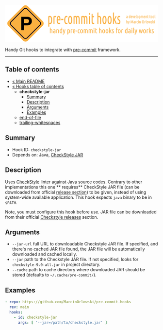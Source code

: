![pre-commit-hooks logo](../artwork/logo.png)

Handy Git hooks to integrate with [pre-commit](http://pre-commit.com/) framework.

---

<!--TOC-->

## Table of contents ##

* [« Main README](../README.md)
* [« Hooks table of contents](README.md)
  * **checkstyle-jar**
    * [Summary](#summary)
    * [Description](#description)
    * [Arguments](#arguments)
    * [Examples](#examples)
  * [end-of-file](end-of-file.md)
  * [trailing-whitespaces](trailing-whitespaces.md)

<!--TOC-->

## Summary ##

* Hook ID: `checkstyle-jar`
* Depends on: Java, [CheckStyle JAR](https://checkstyle.org/)

## Description ##

Uses [CheckStyle](https://checkstyle.org/) linter against Java source codes. Contrary to other implementations this one **
requires** CheckStyle JAR file (can be downloaded from
official [release section](https://github.com/checkstyle/checkstyle/releases/)) to be given, instead of using system-wide available
application. This hook expects `java` binary to be in `$PATH`.

Note, you must configure this hook before use. JAR file can be downloaded from their official
[Checkstyle releases](https://github.com/checkstyle/checkstyle/releases/) section.

## Arguments ##

* `--jar-url` full URL to downloadable Checkstyle JAR file. If specified, and there's no cached JAR file found, the JAR file will be
  automatically downloaded and cached locally.
* `--jar` path to the Checkstyle JAR file. If not specified, looks for `checkstyle-9.0-all.jar` in project directory.
* `--cache` path to cache directory where downloaded JAR should be stored (defaults to `~/.cache/pre-commit/`).

## Examples ##

```yaml
- repo: https://github.com/MarcinOrlowski/pre-commit-hooks
  rev: main
  hooks:
    - id: checkstyle-jar
      args: [ '--jar=/path/to/checkstyle.jar' ]
```

